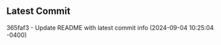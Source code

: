 
## Latest Commit
365faf3 - Update README with latest commit info (2024-09-04 10:25:04 -0400) <Yunxi-Zhou>
